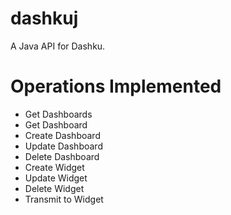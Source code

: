 dashkuj
=======

A Java API for Dashku. 

Operations Implemented
======================
 - Get Dashboards
 - Get Dashboard
 - Create Dashboard
 - Update Dashboard
 - Delete Dashboard
 - Create Widget
 - Update Widget
 - Delete Widget
 - Transmit to Widget

